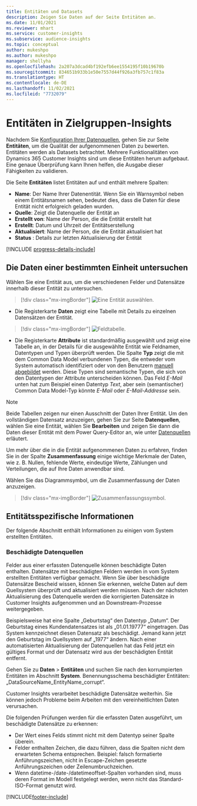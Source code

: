 ```yaml
---
title: Entitäten und Datasets
description: Zeigen Sie Daten auf der Seite Entitäten an.
ms.date: 11/01/2021
ms.reviewer: mhart
ms.service: customer-insights
ms.subservice: audience-insights
ms.topic: conceptual
author: mukeshpo
ms.author: mukeshpo
manager: shellyha
ms.openlocfilehash: 2a207a3dcad4bf192efb6ee1554195f10b19670b
ms.sourcegitcommit: 834651b933b1e50e7557d44f926a3fb757c1f83a
ms.translationtype: HT
ms.contentlocale: de-DE
ms.lasthandoff: 11/02/2021
ms.locfileid: "7732079"
---
```

# <a name="entities-in-audience-insights"></a>Entitäten in Zielgruppen-Insights

Nachdem Sie [Konfiguration Ihrer Datenquellen](data-sources.md), gehen Sie zur Seite **Entitäten**, um die Qualität der aufgenommenen Daten zu bewerten. Entitäten werden als Datasets betrachtet. Mehrere Funktionalitäten von Dynamics 365 Customer Insights sind um diese Entitäten herum aufgebaut. Eine genaue Überprüfung kann Ihnen helfen, die Ausgabe dieser Fähigkeiten zu validieren.

Die Seite **Entitäten** listet Entitäten auf und enthält mehrere Spalten:

- **Name**: Der Name Ihrer Datenentität. Wenn Sie ein Warnsymbol neben einem Entitätsnamen sehen, bedeutet dies, dass die Daten für diese Entität nicht erfolgreich geladen wurden.
- **Quelle**: Zeigt die Datenquelle der Entität an
- **Erstellt von**: Name der Person, die die Entität erstellt hat
- **Erstellt**: Datum und Uhrzeit der Entitätserstellung
- **Aktualisiert**: Name der Person, die die Entität aktualisiert hat
- **Status** : Details zur letzten Aktualisierung der Entität

[!INCLUDE [progress-details-include](../includes/progress-details-pane.md)]

## <a name="explore-a-specific-entitys-data"></a>Die Daten einer bestimmten Einheit untersuchen

Wählen Sie eine Entität aus, um die verschiedenen Felder und Datensätze innerhalb dieser Entität zu untersuchen.

> [!div class="mx-imgBorder"]
> ![Eine Entität auswählen.](media/data-manager-entities-data.png "Eine Entität auswählen")

- Die Registerkarte **Daten** zeigt eine Tabelle mit Details zu einzelnen Datensätzen der Entität.

> [!div class="mx-imgBorder"]
> ![Feldtabelle.](media/data-manager-entities-fields.PNG "Tabelle Felder")

- Die Registerkarte **Attribute** ist standardmäßig ausgewählt und zeigt eine Tabelle an, in der Details für die ausgewählte Entität wie Feldnamen, Datentypen und Typen überprüft werden. Die Spalte **Typ** zeigt die mit dem Common Data Model verbundenen Typen, die entweder vom System automatisch identifiziert oder von den Benutzern [manuell abgebildet](map-entities.md) werden. Diese Typen sind semantische Typen, die sich von den Datentypen der Attribute unterscheiden können. Das Feld *E-Mail* unten hat zum Beispiel einen Datentyp *Text*, aber sein (semantischer) Common Data Model-Typ könnte *E-Mail* oder *E-Mail-Addresse* sein.

> [!NOTE]
> Beide Tabellen zeigen nur einen Ausschnitt der Daten Ihrer Entität. Um den vollständigen Datensatz anzuzeigen, gehen Sie zur Seite **Datenquellen**, wählen Sie eine Entität, wählen Sie **Bearbeiten** und zeigen Sie dann die Daten dieser Entität mit dem Power Query-Editor an, wie unter [Datenquellen](data-sources.md) erläutert.

Um mehr über die in die Entität aufgenommenen Daten zu erfahren, finden Sie in der Spalte **Zusammenfassung** einige wichtige Merkmale der Daten, wie z. B. Nullen, fehlende Werte, eindeutige Werte, Zählungen und Verteilungen, die auf Ihre Daten anwendbar sind.

Wählen Sie das Diagrammsymbol, um die Zusammenfassung der Daten anzuzeigen.

> [!div class="mx-imgBorder"]
> ![Zusammenfassungssymbol.](media/data-manager-entities-summary.png "Daten-Zusammenfassungstabelle")

## <a name="entity-specific-information"></a>Entitätsspezifische Informationen

Der folgende Abschnitt enthält Informationen zu einigen vom System erstellten Entitäten.

### <a name="corrupted-data-sources"></a>Beschädigte Datenquellen

Felder aus einer erfassten Datenquelle können beschädigte Daten enthalten. Datensätze mit beschädigten Feldern werden in vom System erstellten Entitäten verfügbar gemacht. Wenn Sie über beschädigte Datensätze Bescheid wissen, können Sie erkennen, welche Daten auf dem Quellsystem überprüft und aktualisiert werden müssen. Nach der nächsten Aktualisierung des Datenquelle werden die korrigierten Datensätze in Customer Insights aufgenommen und an Downstream-Prozesse weitergegeben. 

Beispielsweise hat eine Spalte „Geburtstag“ den Datentyp „Datum“. Der Geburtstag eines Kundendatensatzes ist als „01.01.19777“ eingetragen. Das System kennzeichnet diesen Datensatz als beschädigt. Jemand kann jetzt den Geburtstag im Quellsystem auf „1977“ ändern. Nach einer automatisierten Aktualisierung der Datenquellen hat das Feld jetzt ein gültiges Format und der Datensatz wird aus der beschädigten Entität entfernt. 

Gehen Sie zu **Daten** > **Entitäten** und suchen Sie nach den korrumpierten Entitäten im Abschnitt **System**. Benennungsschema beschädigter Entitäten: „DataSourceName_EntityName_corrupt“.

Customer Insights verarbeitet beschädigte Datensätze weiterhin. Sie können jedoch Probleme beim Arbeiten mit den vereinheitlichten Daten verursachen.

Die folgenden Prüfungen werden für die erfassten Daten ausgeführt, um beschädigte Datensätze zu erkennen: 

- Der Wert eines Felds stimmt nicht mit dem Datentyp seiner Spalte überein.
- Felder enthalten Zeichen, die dazu führen, dass die Spalten nicht dem erwarteten Schema entsprechen. Beispiel: falsch formatierte Anführungszeichen, nicht in Escape-Zeichen gesetzte Anführungszeichen oder Zeilenumbruchzeichen.
- Wenn datetime-/date-/datetimeoffset-Spalten vorhanden sind, muss deren Format im Modell festgelegt werden, wenn nicht das Standard-ISO-Format genutzt wird.



[!INCLUDE[footer-include](../includes/footer-banner.md)]
